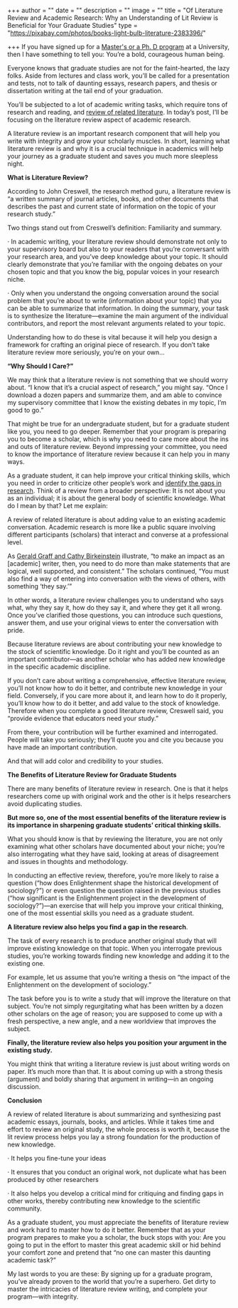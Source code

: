 +++
author = ""
date = ""
description = ""
image = ""
title = "Of Literature Review and Academic Research: Why an Understanding of Lit Review is Beneficial for Your Graduate Studies"
type = "https://pixabay.com/photos/books-light-bulb-literature-2383396/"

+++
If you have signed up for a [Master's or a Ph. D program](https://www.scribbr.com/graduate-school/masters-vs-phd/) at a University, then I have something to tell you: You’re a bold, courageous human being.

Everyone knows that graduate studies are not for the faint-hearted, the lazy folks. Aside from lectures and class work, you’ll be called for a presentation and tests, not to talk of daunting essays, research papers, and thesis or dissertation writing at the tail end of your graduation.

You’ll be subjected to a lot of academic writing tasks, which require tons of research and reading, and [review of related literature](https://www.suhaibtext.com/blog/a-systematized-literature-review-writing-for-postgraduate-sociology-students-how-to-find-a-gap-and-position-your-argument-in-the-literature/). In today’s post, I’ll be focusing on the literature review aspect of academic research.

A literature review is an important research component that will help you write with integrity and grow your scholarly muscles. In short, learning what literature review is and why it is a crucial technique in academics will help your journey as a graduate student and saves you much more sleepless night.

**What is Literature Review?**

According to John Creswell, the research method guru, a literature review is “a written summary of journal articles, books, and other documents that describes the past and current state of information on the topic of your research study.”

Two things stand out from Creswell’s definition: Familiarity and summary.

· In academic writing, your literature review should demonstrate not only to your supervisory board but also to your readers that you’re conversant with your research area, and you’ve deep knowledge about your topic. It should clearly demonstrate that you’re familiar with the ongoing debates on your chosen topic and that you know the big, popular voices in your research niche.

· Only when you understand the ongoing conversation around the social problem that you’re about to write (information about your topic) that you can be able to summarize that information. In doing the summary, your task is to synthesize the literature—examine the main argument of the individual contributors, and report the most relevant arguments related to your topic.

Understanding how to do these is vital because it will help you design a framework for crafting an original piece of research. If you don’t take literature review more seriously, you’re on your own…

**“Why Should I Care?”**

We may think that a literature review is not something that we should worry about. “I know that it’s a crucial aspect of research,” you might say. “Once I download a dozen papers and summarize them, and am able to convince my supervisory committee that I know the existing debates in my topic, I’m good to go.”

That might be true for an undergraduate student, but for a graduate student like you, you need to go deeper. Remember that your program is preparing you to become a scholar, which is why you need to care more about the ins and outs of literature review. Beyond impressing your committee, you need to know the importance of literature review because it can help you in many ways.

As a graduate student, it can help improve your critical thinking skills, which you need in order to criticize other people’s work and [identify the gaps in research](https://www.youtube.com/watch?v=p2Tti_R_ADs). Think of a review from a broader perspective: It is not about you as an individual; it is about the general body of scientific knowledge. What do I mean by that? Let me explain:

A review of related literature is about adding value to an existing academic conversation. Academic research is more like a public square involving different participants (scholars) that interact and converse at a professional level.

As [Gerald Graff and Cathy Birkeinstein](https://thecriticalreader.com/the-critical-reader-conversation-with-gerald-graff-and-cathy-birkenstein/) illustrate, “to make an impact as an \[academic\] writer, then, you need to do more than make statements that are logical, well supported, and consistent.” The scholars continued, “You must also find a way of entering into conversation with the views of others, with something ‘they say.’”

In other words, a literature review challenges you to understand who says what, why they say it, how do they say it, and where they get it all wrong. Once you’ve clarified those questions, you can introduce such questions, answer them, and use your original views to enter the conversation with pride.

Because literature reviews are about contributing your new knowledge to the stock of scientific knowledge. Do it right and you’ll be counted as an important contributor—as another scholar who has added new knowledge in the specific academic discipline.

If you don’t care about writing a comprehensive, effective literature review, you’ll not know how to do it better, and contribute new knowledge in your field. Conversely, if you care more about it, and learn how to do it properly, you’ll know how to do it better, and add value to the stock of knowledge. Therefore when you complete a good literature review, Creswell said, you “provide evidence that educators need your study.”

From there, your contribution will be further examined and interrogated. People will take you seriously; they’ll quote you and cite you because you have made an important contribution.

And that will add color and credibility to your studies.

**The Benefits of Literature Review for Graduate Students**

There are many benefits of literature review in research. One is that it helps researchers come up with original work and the other is it helps researchers avoid duplicating studies.

**But more so, one of the most essential benefits of the literature review is its importance in sharpening graduate students’ critical thinking skills.**

What you should know is that by reviewing the literature, you are not only examining what other scholars have documented about your niche; you’re also interrogating what they have said, looking at areas of disagreement and issues in thoughts and methodology.

In conducting an effective review, therefore, you’re more likely to raise a question (“how does Enlightenment shape the historical development of sociology?”) or even question the question raised in the previous studies (“how significant is the Enlightenment project in the development of sociology?”)—an exercise that will help you improve your critical thinking, one of the most essential skills you need as a graduate student.

**A literature review also helps you find a gap in the research**.

The task of every research is to produce another original study that will improve existing knowledge on that topic. When you interrogate previous studies, you’re working towards finding new knowledge and adding it to the existing one.

For example, let us assume that you’re writing a thesis on “the impact of the Enlightenment on the development of sociology.”

The task before you is to write a study that will improve the literature on that subject. You’re not simply regurgitating what has been written by a dozen other scholars on the age of reason; you are supposed to come up with a fresh perspective, a new angle, and a new worldview that improves the subject.

**Finally, the literature review also helps you position your argument in the existing study.**

You might think that writing a literature review is just about writing words on paper. It’s much more than that. It is about coming up with a strong thesis (argument) and boldly sharing that argument in writing—in an ongoing discussion.

**Conclusion**

A review of related literature is about summarizing and synthesizing past academic essays, journals, books, and articles. While it takes time and effort to review an original study, the whole process is worth it, because the lit review process helps you lay a strong foundation for the production of new knowledge.

· It helps you fine-tune your ideas

· It ensures that you conduct an original work, not duplicate what has been produced by other researchers

· It also helps you develop a critical mind for critiquing and finding gaps in other works, thereby contributing new knowledge to the scientific community.

As a graduate student, you must appreciate the benefits of literature review and work hard to master how to do it better. Remember that as your program prepares to make you a scholar, the buck stops with you: Are you going to put in the effort to master this great academic skill or hid behind your comfort zone and pretend that “no one can master this daunting academic task?”

My last words to you are these: By signing up for a graduate program, you’ve already proven to the world that you’re a superhero. Get dirty to master the intricacies of literature review writing, and complete your program—with integrity.